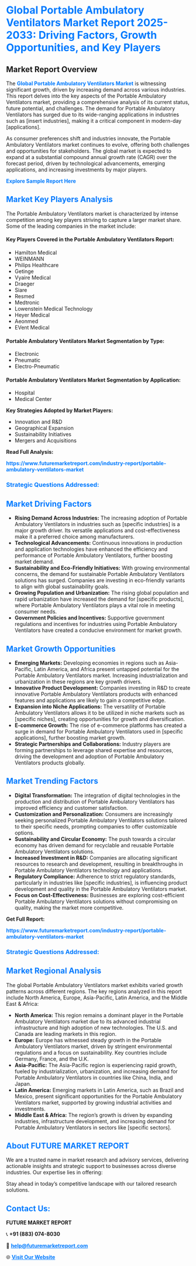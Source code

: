 <h1 style="color: #007BFF;">Global Portable Ambulatory Ventilators Market Report 2025-2033: Driving Factors, Growth Opportunities, and Key Players</h1>

<section id="overview">
<h2>Market Report Overview</h2>
<p>The <a href="https://www.futuremarketreport.com/industry-report/portable-ambulatory-ventilators-market" style="color: #007BFF; text-decoration: none;"><strong>Global Portable Ambulatory Ventilators Market</strong></a> is witnessing significant growth, driven by increasing demand across various industries. This report delves into the key aspects of the Portable Ambulatory Ventilators market, providing a comprehensive analysis of its current status, future potential, and challenges. The demand for Portable Ambulatory Ventilators has surged due to its wide-ranging applications in industries such as [insert industries], making it a critical component in modern-day [applications].</p>
<p>As consumer preferences shift and industries innovate, the Portable Ambulatory Ventilators market continues to evolve, offering both challenges and opportunities for stakeholders. The global market is expected to expand at a substantial compound annual growth rate (CAGR) over the forecast period, driven by technological advancements, emerging applications, and increasing investments by major players.</p>
</section>

<section id="overview">
<p><a href="https://www.futuremarketreport.com/request-sample/reportId=78408" style="color: #007BFF; text-decoration: none;"><strong>Explore Sample Report Here</strong></a></p>
</section>

<section id="key-players">
<h2 style="color: #007BFF;">Market Key Players Analysis</h2>
<p>The Portable Ambulatory Ventilators market is characterized by intense competition among key players striving to capture a larger market share. Some of the leading companies in the market include:</p>
<h4>Key Players Covered in the Portable Ambulatory Ventilators Report:</h4>
<ul><li>Hamilton Medical</li><li>WEINMANN</li><li>Philips Healthcare</li><li>Getinge</li><li>Vyaire Medical</li><li>Draeger</li><li>Siare</li><li>Resmed</li><li>Medtronic</li><li>Lowenstein Medical Technology</li><li>Heyer Medical</li><li>Aeonmed</li><li>EVent Medical</li></ul>
<h4>Portable Ambulatory Ventilators Market Segmentation by Type:</h4>
<ul><li>Electronic</li><li>Pneumatic</li><li>Electro-Pneumatic</li></ul>

<h4>Portable Ambulatory Ventilators Market Segmentation by Application:</h4>
<ul><li>Hospital</li><li>Medical Center</li></ul>
<p><strong>Key Strategies Adopted by Market Players:</strong></p>
<ul>
<li>Innovation and R&D</li>
<li>Geographical Expansion</li>
<li>Sustainability Initiatives</li>
<li>Mergers and Acquisitions</li>
</ul>
</section>

<section>
<p><strong>Read Full Analysis: </strong></p><a href="https://www.futuremarketreport.com/industry-report/portable-ambulatory-ventilators-market" style="color: #007BFF; text-decoration: none;"><strong>https://www.futuremarketreport.com/industry-report/portable-ambulatory-ventilators-market</strong></a>
<h3 style="color: #007BFF;">Strategic Questions Addressed:</h3>
</section>

<section id="driving-factors">
<h2 style="color: #007BFF;">Market Driving Factors</h2>
<ul>
<li><strong>Rising Demand Across Industries:</strong> The increasing adoption of Portable Ambulatory Ventilators in industries such as [specific industries] is a major growth driver. Its versatile applications and cost-effectiveness make it a preferred choice among manufacturers.</li>
<li><strong>Technological Advancements:</strong> Continuous innovations in production and application technologies have enhanced the efficiency and performance of Portable Ambulatory Ventilators, further boosting market demand.</li>
<li><strong>Sustainability and Eco-Friendly Initiatives:</strong> With growing environmental concerns, the demand for sustainable Portable Ambulatory Ventilators solutions has surged. Companies are investing in eco-friendly variants to align with global sustainability goals.</li>
<li><strong>Growing Population and Urbanization:</strong> The rising global population and rapid urbanization have increased the demand for [specific products], where Portable Ambulatory Ventilators plays a vital role in meeting consumer needs.</li>
<li><strong>Government Policies and Incentives:</strong> Supportive government regulations and incentives for industries using Portable Ambulatory Ventilators have created a conducive environment for market growth.</li>
</ul>
</section>

<section id="growth-opportunities">
<h2 style="color: #007BFF;">Market Growth Opportunities</h2>
<ul>
<li><strong>Emerging Markets:</strong> Developing economies in regions such as Asia-Pacific, Latin America, and Africa present untapped potential for the Portable Ambulatory Ventilators market. Increasing industrialization and urbanization in these regions are key growth drivers.</li>
<li><strong>Innovative Product Development:</strong> Companies investing in R&D to create innovative Portable Ambulatory Ventilators products with enhanced features and applications are likely to gain a competitive edge.</li>
<li><strong>Expansion into Niche Applications:</strong> The versatility of Portable Ambulatory Ventilators allows it to be utilized in niche markets such as [specific niches], creating opportunities for growth and diversification.</li>
<li><strong>E-commerce Growth:</strong> The rise of e-commerce platforms has created a surge in demand for Portable Ambulatory Ventilators used in [specific applications], further boosting market growth.</li>
<li><strong>Strategic Partnerships and Collaborations:</strong> Industry players are forming partnerships to leverage shared expertise and resources, driving the development and adoption of Portable Ambulatory Ventilators products globally.</li>
</ul>
</section>

<section id="trending-factors">
<h2 style="color: #007BFF;">Market Trending Factors</h2>
<ul>
<li><strong>Digital Transformation:</strong> The integration of digital technologies in the production and distribution of Portable Ambulatory Ventilators has improved efficiency and customer satisfaction.</li>
<li><strong>Customization and Personalization:</strong> Consumers are increasingly seeking personalized Portable Ambulatory Ventilators solutions tailored to their specific needs, prompting companies to offer customizable options.</li>
<li><strong>Sustainability and Circular Economy:</strong> The push towards a circular economy has driven demand for recyclable and reusable Portable Ambulatory Ventilators solutions.</li>
<li><strong>Increased Investment in R&D:</strong> Companies are allocating significant resources to research and development, resulting in breakthroughs in Portable Ambulatory Ventilators technology and applications.</li>
<li><strong>Regulatory Compliance:</strong> Adherence to strict regulatory standards, particularly in industries like [specific industries], is influencing product development and quality in the Portable Ambulatory Ventilators market.</li>
<li><strong>Focus on Cost-Effectiveness:</strong> Businesses are exploring cost-efficient Portable Ambulatory Ventilators solutions without compromising on quality, making the market more competitive.</li>
</ul>
</section>

<section>
<p><strong>Get Full Report: </strong></p><a href="https://www.futuremarketreport.com/industry-report/portable-ambulatory-ventilators-market" style="color: #007BFF; text-decoration: none;"><strong>https://www.futuremarketreport.com/industry-report/portable-ambulatory-ventilators-market</strong></a>
<h3 style="color: #007BFF;">Strategic Questions Addressed:</h3>
</section>


<section id="regional-analysis">
<h2 style="color: #007BFF;">Market Regional Analysis</h2>
<p>The global Portable Ambulatory Ventilators market exhibits varied growth patterns across different regions. The key regions analyzed in this report include North America, Europe, Asia-Pacific, Latin America, and the Middle East & Africa:</p>
<ul>
<li><strong>North America:</strong> This region remains a dominant player in the Portable Ambulatory Ventilators market due to its advanced industrial infrastructure and high adoption of new technologies. The U.S. and Canada are leading markets in this region.</li>
<li><strong>Europe:</strong> Europe has witnessed steady growth in the Portable Ambulatory Ventilators market, driven by stringent environmental regulations and a focus on sustainability. Key countries include Germany, France, and the U.K.</li>
<li><strong>Asia-Pacific:</strong> The Asia-Pacific region is experiencing rapid growth, fueled by industrialization, urbanization, and increasing demand for Portable Ambulatory Ventilators in countries like China, India, and Japan.</li>
<li><strong>Latin America:</strong> Emerging markets in Latin America, such as Brazil and Mexico, present significant opportunities for the Portable Ambulatory Ventilators market, supported by growing industrial activities and investments.</li>
<li><strong>Middle East & Africa:</strong> The region’s growth is driven by expanding industries, infrastructure development, and increasing demand for Portable Ambulatory Ventilators in sectors like [specific sectors].</li>
</ul>
</section>

<footer>
<h2 style="color: #007BFF;">About FUTURE MARKET REPORT</h2>
<p>We are a trusted name in market research and advisory services, delivering actionable insights and strategic support to businesses across diverse industries. Our expertise lies in offering:</p>

<p>Stay ahead in today’s competitive landscape with our tailored research solutions.</p>

<h2 style="color: #007BFF;">Contact Us:</h2>
<p><strong>FUTURE MARKET REPORT</strong></p>
<p>📞 <strong>+91 (883) 074-8030</strong></p>
<p>📧 <strong><a href="mailto:help@futuremarketreport.com" style="color: #007BFF;">help@futuremarketreport.com</a></strong></p>
<p>🌐 <strong><a href="https://www.futuremarketreport.com/" style="color: #007BFF;">Visit Our Website</a></strong></p>
</footer>